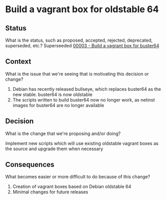 # Build a vagrant box for oldstable 64

## Status

What is the status, such as proposed, accepted, rejected, deprecated, superseded, etc.?
Superseeded [00003 - Build a vagrant box for buster64](./00003-vagrant-box-for-buster64)

## Context

What is the issue that we're seeing that is motivating this decision or change?

1. Debian has recently released bullseye, which replaces buster64 as the new stable. buster64 is now oldstable
1. The scripts written to build buster64 now no longer work, as netinst images for buster64 are no longer available

## Decision

What is the change that we're proposing and/or doing?

Implement new scripts which will use existing oldstable vagrant boxes as the source and upgrade them when necessary

## Consequences

What becomes easier or more difficult to do because of this change?

1. Creation of vagrant boxes based on Debian oldstable 64
1. Minimal changes for future releases
